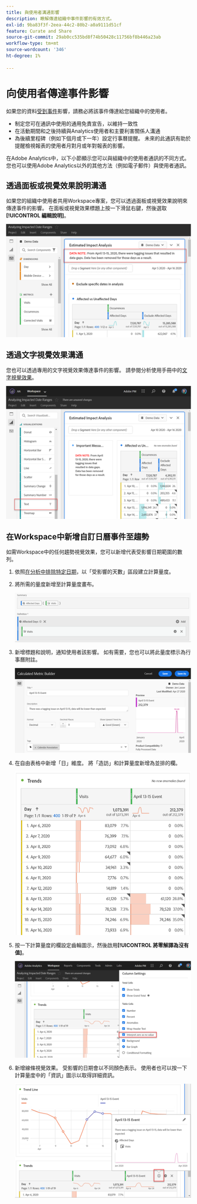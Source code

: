 ```yaml
---
title: 與使用者溝通影響
description: 瞭解傳達組織中事件影響的有效方式。
exl-id: 9ba83f3f-2eea-44c2-80b2-a0a9111d51cf
feature: Curate and Share
source-git-commit: 29ab0cc535bd8f74b50428c11756bf8b446a23ab
workflow-type: tm+mt
source-wordcount: '346'
ht-degree: 1%

---
```


# 向使用者傳達事件影響

如果您的資料[受到事件](overview.md)影響，請務必將該事件傳達給您組織中的使用者。

* 制定您可在通訊中使用的通用免責宣告，以維持一致性
* 在活動期間和之後持續與Analytics使用者和主要利害關係人溝通
* 為後續里程碑（例如下個月或下一年）設定行事曆提醒。 未來的此通訊有助於提醒檢視報表的使用者月對月或年對報表的影響。

在Adobe Analytics中，以下小節顯示您可以與組織中的使用者通訊的不同方式。 您也可以使用Adobe Analytics以外的其他方法（例如電子郵件）與使用者通訊。

## 透過面板或視覺效果說明溝通

如果您的組織中使用者共用Workspace專案，您可以透過面板或視覺效果說明來傳達事件的影響。 在面板或視覺效果標題上按一下滑鼠右鍵，然後選取&#x200B;**[!UICONTROL 編輯說明]**。

![面板說明](assets/panel_description.png)

## 透過文字視覺效果溝通

您也可以透過專用的文字視覺效果傳達事件的影響。 請參閱分析使用手冊中的[文字視覺效果](/help/analyze/analysis-workspace/visualizations/text.md)。

![文字視覺效果](assets/text_visualization.png)

## 在Workspace中新增自訂日曆事件至趨勢

如需Workspace中的任何趨勢視覺效果，您可以新增代表受影響日期範圍的數列。

1. 依照[在分析中排除特定日期](segments.md)，以「受影響的天數」區段建立計算量度。
1. 將所需的量度新增至計算量度畫布。

   ![量度](assets/calcmetric_event.png)

1. 新增標題和說明，通知使用者該影響。 如有需要，您也可以將此量度標示為行事曆附註。

   ![標題和說明](assets/calcmetric_title_description.png)

1. 在自由表格中新增「日」維度。 將「造訪」和計算量度新增為並排的欄。

   ![自由格式表格](assets/calcmetric_freeform.png)

1. 按一下計算量度的欄設定齒輪圖示，然後啟用&#x200B;**[!UICONTROL 將零解譯為沒有值]**。

   ![計算量度設定](assets/calcmetric_zero_no_value.png)

1. 新增線條視覺效果。 受影響的日期會以不同顏色表示。 使用者也可以按一下計算量度中的「資訊」圖示以取得詳細資訊。

   ![資訊圖示](assets/calcmetric_infoicon.png)

